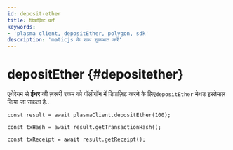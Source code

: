 ```yaml
---
id: deposit-ether
title: डिपाज़िट करें
keywords:
- 'plasma client, depositEther, polygon, sdk'
description: 'maticjs के साथ शुरूआत करें'
---
```


# depositEther {#depositether}

एथेरेयम से **ईथर** की ज़रूरी रकम को पॉलीगॉन में डिपाज़िट करने के लिए`depositEther` मेथड इस्तेमाल किया जा सकता है..

```
const result = await plasmaClient.depositEther(100);

const txHash = await result.getTransactionHash();

const txReceipt = await result.getReceipt();

```
